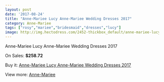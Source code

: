 ```yaml
---
layout: post
date: '2017-08-24'
title: "Anne-Mariee Lucy Anne-Mariee Wedding Dresses 2017"
category: Anne-Mariee
tags: ["rosy","mariee","bridesmaid","dresses","lucy"]
image: http://img.hectodress.com/2452-thickbox_default/anne-mariee-lucy-anne-mariee-wedding-dresses-2013.jpg
---
```

Anne-Mariee Lucy Anne-Mariee Wedding Dresses 2017

On Sales: **$258.72**
<a href="https://www.hectodress.com/anne-mariee/1425-anne-mariee-lucy-anne-mariee-wedding-dresses-2013.html"><amp-img layout="responsive" width="600" height="600" src="//img.hectodress.com/2452-thickbox_default/anne-mariee-lucy-anne-mariee-wedding-dresses-2013.jpg" alt="Anne-Mariee Lucy Anne-Mariee Wedding Dresses 2017 0" /></a>
<a href="https://www.hectodress.com/anne-mariee/1425-anne-mariee-lucy-anne-mariee-wedding-dresses-2013.html"><amp-img layout="responsive" width="600" height="600" src="//img.hectodress.com/2455-thickbox_default/anne-mariee-lucy-anne-mariee-wedding-dresses-2013.jpg" alt="Anne-Mariee Lucy Anne-Mariee Wedding Dresses 2017 1" /></a>
<a href="https://www.hectodress.com/anne-mariee/1425-anne-mariee-lucy-anne-mariee-wedding-dresses-2013.html"><amp-img layout="responsive" width="600" height="600" src="//img.hectodress.com/2454-thickbox_default/anne-mariee-lucy-anne-mariee-wedding-dresses-2013.jpg" alt="Anne-Mariee Lucy Anne-Mariee Wedding Dresses 2017 2" /></a>
<a href="https://www.hectodress.com/anne-mariee/1425-anne-mariee-lucy-anne-mariee-wedding-dresses-2013.html"><amp-img layout="responsive" width="600" height="600" src="//img.hectodress.com/2453-thickbox_default/anne-mariee-lucy-anne-mariee-wedding-dresses-2013.jpg" alt="Anne-Mariee Lucy Anne-Mariee Wedding Dresses 2017 3" /></a>

Buy it: [Anne-Mariee Lucy Anne-Mariee Wedding Dresses 2017](https://www.hectodress.com/anne-mariee/1425-anne-mariee-lucy-anne-mariee-wedding-dresses-2013.html "Anne-Mariee Lucy Anne-Mariee Wedding Dresses 2017")

View more: [Anne-Mariee](https://www.hectodress.com/19-anne-mariee "Anne-Mariee")